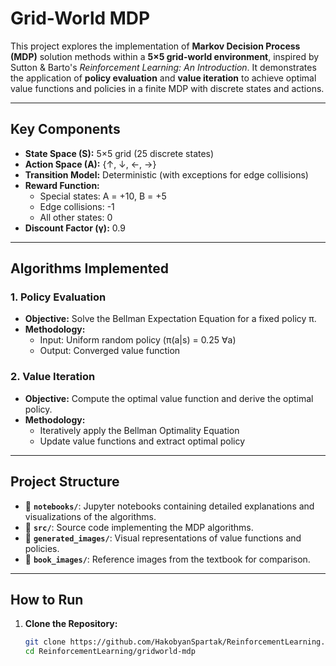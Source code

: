 # **Grid-World MDP**

This project explores the implementation of **Markov Decision Process (MDP)** solution methods within a **5×5 grid-world environment**, inspired by Sutton & Barto's *Reinforcement Learning: An Introduction*. It demonstrates the application of **policy evaluation** and **value iteration** to achieve optimal value functions and policies in a finite MDP with discrete states and actions.

---

## **Key Components**

- **State Space (S):** 5×5 grid (25 discrete states)
- **Action Space (A):** {↑, ↓, ←, →}
- **Transition Model:** Deterministic (with exceptions for edge collisions)
- **Reward Function:**
  - Special states: A = +10, B = +5
  - Edge collisions: -1
  - All other states: 0
- **Discount Factor (γ):** 0.9

---

## **Algorithms Implemented**

### **1. Policy Evaluation**
- **Objective:** Solve the Bellman Expectation Equation for a fixed policy π.
- **Methodology:**
  - Input: Uniform random policy (π(a|s) = 0.25 ∀a)
  - Output: Converged value function

### **2. Value Iteration**
- **Objective:** Compute the optimal value function and derive the optimal policy.
- **Methodology:**
  - Iteratively apply the Bellman Optimality Equation
  - Update value functions and extract optimal policy

---

## **Project Structure**

- 📁 **`notebooks/`**: Jupyter notebooks containing detailed explanations and visualizations of the algorithms.
- 📁 **`src/`**: Source code implementing the MDP algorithms.
- 📁 **`generated_images/`**: Visual representations of value functions and policies.
- 📁 **`book_images/`**: Reference images from the textbook for comparison.

---

## **How to Run**

1. **Clone the Repository:**
   ```bash
   git clone https://github.com/HakobyanSpartak/ReinforcementLearning.git
   cd ReinforcementLearning/gridworld-mdp
